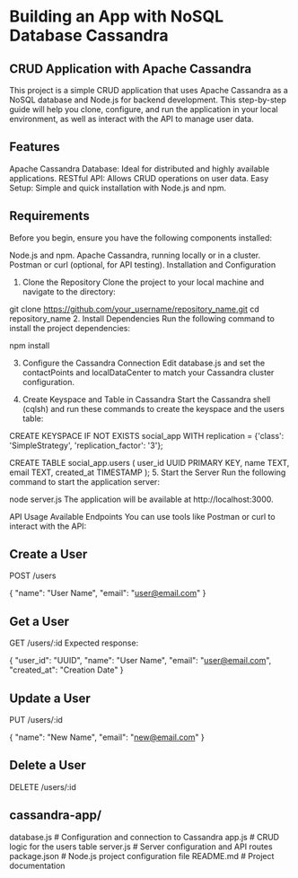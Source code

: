 # Building an App with NoSQL Database Cassandra

## CRUD Application with Apache Cassandra
This project is a simple CRUD application that uses Apache Cassandra as a NoSQL database and Node.js for backend development. This step-by-step guide will help you clone, configure, and run the application in your local environment, as well as interact with the API to manage user data.

## Features
Apache Cassandra Database: Ideal for distributed and highly available applications.
RESTful API: Allows CRUD operations on user data.
Easy Setup: Simple and quick installation with Node.js and npm.

## Requirements
Before you begin, ensure you have the following components installed:

Node.js and npm.
Apache Cassandra, running locally or in a cluster.
Postman or curl (optional, for API testing).
Installation and Configuration

1. Clone the Repository
Clone the project to your local machine and navigate to the directory:

git clone https://github.com/your_username/repository_name.git
cd repository_name
2. Install Dependencies
Run the following command to install the project dependencies:

npm install

3. Configure the Cassandra Connection
Edit database.js and set the contactPoints and localDataCenter to match your Cassandra cluster configuration.

4. Create Keyspace and Table in Cassandra
Start the Cassandra shell (cqlsh) and run these commands to create the keyspace and the users table:

CREATE KEYSPACE IF NOT EXISTS social_app
WITH replication = {'class': 'SimpleStrategy', 'replication_factor': '3'};

CREATE TABLE social_app.users (
  user_id UUID PRIMARY KEY,
  name TEXT,
  email TEXT,
  created_at TIMESTAMP
);
5. Start the Server
Run the following command to start the application server:

node server.js
The application will be available at http://localhost:3000.

API Usage
Available Endpoints
You can use tools like Postman or curl to interact with the API:

## Create a User
POST /users

{
  "name": "User Name",
  "email": "user@email.com"
}

## Get a User
GET /users/:id
Expected response:

{
  "user_id": "UUID",
  "name": "User Name",
  "email": "user@email.com",
  "created_at": "Creation Date"
}

## Update a User
PUT /users/:id

{
  "name": "New Name",
  "email": "new@email.com"
}

## Delete a User
DELETE /users/:id

## cassandra-app/
database.js      # Configuration and connection to Cassandra
app.js           # CRUD logic for the users table
server.js        # Server configuration and API routes
package.json     # Node.js project configuration file
README.md        # Project documentation
